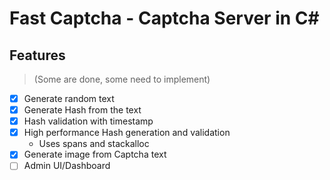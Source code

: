 ﻿# Fast Captcha - Captcha Server in C#

## Features 
> (Some are done, some need to implement)
- [x] Generate random text 
- [x] Generate Hash from the text
- [x] Hash validation with timestamp
- [x] High performance Hash generation and validation
  - Uses spans and stackalloc
- [x] Generate image from Captcha text
- [ ] Admin UI/Dashboard
